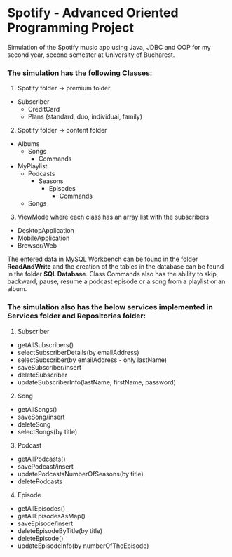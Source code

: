 # Spotify - Advanced Oriented Programming Project

Simulation of the Spotify music app using Java, JDBC and OOP for my second year, second semester at University of Bucharest.

### The simulation has the following Classes:
1. Spotify folder -> premium folder
  - Subscriber
    - CreditCard
    - Plans (standard, duo, individual, family)
2. Spotify folder -> content folder
  - Albums
    - Songs
      - Commands
  - MyPlaylist
    - Podcasts
      - Seasons
        - Episodes
          - Commands
    - Songs
3. ViewMode where each class has an array list with the subscribers
  - DesktopApplication
  - MobileApplication
  - Browser/Web

The entered data in MySQL Workbench can be found in the folder **ReadAndWrite** and the creation of the tables in the database can be found in the folder **SQL Database**.
Class Commands also has the ability to skip, backward, pause, resume a podcast episode or a song from a playlist or an album.

### The simulation also has the below services implemented in Services folder and Repositories folder:
1. Subscriber
  * getAllSubscribers()
  * selectSubscriberDetails(by emailAddress) 
  * selectSubscriber(by emailAddress - only lastName)
  * saveSubscriber/insert
  * deleteSubscriber
  * updateSubscriberInfo(lastName, firstName, password)
2. Song
  * getAllSongs()
  * saveSong/insert
  * deleteSong
  * selectSongs(by title)
3. Podcast
  * getAllPodcasts()
  * savePodcast/insert
  * updatePodcastsNumberOfSeasons(by title)
  * deletePodcasts
4. Episode
  * getAllEpisodes()
  * getAllEpisodesAsMap()
  * saveEpisode/insert
  * deleteEpisodeByTitle(by title)
  * deleteEpisode()
  * updateEpisodeInfo(by numberOfTheEpisode)
